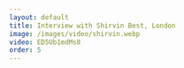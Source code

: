 ```yaml
---
layout: default
title: Interview with Shirvin Best, London
image: /images/video/shirvin.webp
video: ED5Ub1mdMs8
order: 5
---
```

